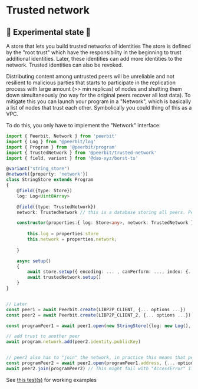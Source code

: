 # Trusted network
## 🚧 Experimental state 🚧

A store that lets you build trusted networks of identities
The store is defined by the "root trust" which have the responsibility in the beginning to trust additional identities. Later, these identities can add more identities to the network. 
Trusted identities can also be revoked.

Distributing content among untrusted peers will be unreliable and not resilient to malicious parties that starts to participate in the replication process with large amount (>> min replicas) of nodes and shutting them down simultaneously (no way for the original peers recover all lost data). To mitigate this you can launch your program in a "Network", which is basically a list of nodes that trust each other. Symbolically you could thing of this as a VPC.

To do this, you only have to implement the "Network" interface: 
```typescript
import { Peerbit, Network } from 'peerbit'
import { Log } from '@peerbit/log'
import { Program } from '@peerbit/program' 
import { TrustedNetwork } from '@peerbit/trusted-network' 
import { field, variant } from '@dao-xyz/borst-ts' 

@variant("string_store") 
@network({property: 'network'})
class StringStore extends Program
{
    @field({type: Store})
    log: Log<Uint8Array>

    @field({type: TrustedNetwork}) 
    network: TrustedNetwork // this is a database storing all peers. Peers that are trusted can add new peers

    constructor(properties:{ log: Store<any>, network: TrustedNetwork }) {
       
		this.log = properties.store
		this.network = properties.network;
        
    }

    async setup() 
    {
        await store.setup({ encoding: ... , canPerform: ..., index: {... canRead ...}})
        await trustedNetwork.setup()
    }
}


// Later 
const peer1 = await Peerbit.create(LIBP2P_CLIENT, {... options ...})
const peer2 = await Peerbit.create(LIBP2P_CLIENT_2, {... options ...})

const programPeer1 = await peer1.open(new StringStore({log: new Log(), network: new TrustedNetwork()}), {... options ...})

// add trust to another peer
await program.network.add(peer2.identity.publicKey) 


// peer2 also has to "join" the network, in practice this means that peer2 adds a record telling that its Peer ID trusts its libp2p Id
const programPeer2 = await peer2.open(programPeer1.address, {... options ...})
await peer2.join(programPeer2) // This might fail with "AccessError" if you do this too quickly after "open", because it has not yet received the full trust graph from peer1 yet
```

See [this test(s)](./src/__tests__/network.test.ts) for working examples
